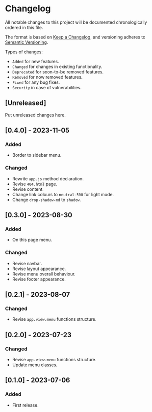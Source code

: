 # Changelog
All notable changes to this project will be documented chronologically ordered
in this file.

The format is based on [Keep a Changelog](https://keepachangelog.com/en/1.0.0/),
and versioning adheres to [Semantic Versioning](https://semver.org/spec/v2.0.0.html).

Types of changes:
* `Added` for new features.
* `Changed` for changes in existing functionality.
* `Deprecated` for soon-to-be removed features.
* `Removed` for now removed features.
* `Fixed` for any bug fixes.
* `Security` in case of vulnerabilities.

## [Unreleased]
Put unreleased changes here.

## [0.4.0] - 2023-11-05
### Added
- Border to sidebar menu.

### Changed
- Rewrite `app.js` method declaration.
- Revise `404.html` page.
- Revise content.
- Change link colours to `neutral-500` for light mode.
- Change `drop-shadow-md` to `shadow`.

## [0.3.0] - 2023-08-30
### Added
- On this page menu.

### Changed
- Revise navbar.
- Revise layout appearance.
- Revise menu overall behaviour.
- Revise footer appearance.

## [0.2.1] - 2023-08-07
### Changed
- Revise `app.view.menu` functions structure.

## [0.2.0] - 2023-07-23
### Changed
- Revise `app.view.menu` functions structure.
- Update menu classes.

## [0.1.0] - 2023-07-06
### Added
- First release.